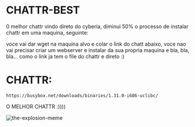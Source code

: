 # CHATTR-BEST

0 melhor chattr vindo direto do cyberia, diminui 50% o processo de instalar chattr em uma maquina, seguinte:

voce vai dar wget na maquina alvo e colar o link do chatt abaixo, voce nao vai precisar criar um webserver e instalar da sua propria maquina e bla, bla, bla... como o link ja tem o file do chattr e direto :)


# CHATTR:

```https://busybox.net/downloads/binaries/1.31.0-i686-uclibc/```


O MELHOR CHATTR :))))

![the-explosion-meme](https://user-images.githubusercontent.com/68440743/234160579-4b09dde4-600b-4ba1-b81d-73428ab926ee.gif)
